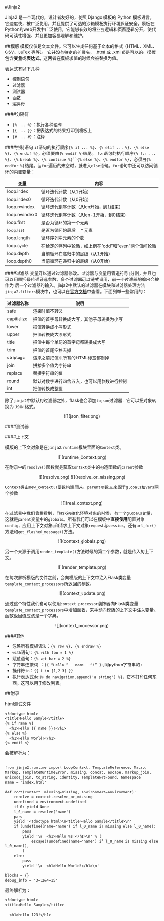#Jinja2

Jinja2 是一个现代的，设计者友好的，仿照 Django 模板的 Python 模板语言。 它速度快，被广泛使用，并且提供了可选的沙箱模板执行环境保证安全。模板在Python的web开发中广泛使用，它能够有效的将业务逻辑和页面逻辑分开，使代码可读性增强、并且更加容易理解和维护。

##模版
模板仅仅是文本文件。它可以生成任何基于文本的格式（HTML、XML、CSV、LaTex 等等）。 它并没有特定的扩展名， .html 或 .xml 都是可以的。模板包含**变量**或**表达式**，这两者在模板求值的时候会被替换为值。

表达式有以下几种
  * 控制语句
  * 过滤器
  * 测试器
  * 函数
  * 运算符

####分隔符
  * `{% ... %}`：执行各种语句
  * `{{ ... }}`：把表达式的结果打印到模板上
  * `{# ... #}`：注释

####控制语句
`if`语句的执行顺序`{% if ... %}`、`{% elif ... %}`、`{% else %}`、`{% endif %}`，必须要由`{% endif %}`结尾。
`for`语句的执行顺序`{% for ... %}`、`{% break %}`、`{% continue %}``{% else %}`、`{% endfor %}`，必须由`{% endfor %}`结尾。当`for`遍历的未空时，就进入`else`语句。`for`语句中还可以访问循环的内置变量：

变量|内容
-|-
loop.index|循环迭代计数（从1开始）
loop.index0|循环迭代计数（从0开始）
loop.revindex|循环迭代倒序计数（从len开始，到1结束）
loop.revindex0|循环迭代倒序计数（从len-1开始，到0结束）
loop.first|是否为循环的第一个元素
loop.last|是否为循环的最后一个元素
loop.length|循环序列中元素的个数
loop.cycle|	在给定的序列中轮循，如上例在”odd”和”even”两个值间轮循
loop.depth|当前循环在递归中的层级（从1开始）
loop.depth0|当前循环在递归中的层级（从0开始）


####过滤器
变量可以通过过滤器修改。过滤器与变量用管道符号`|`分割，并且也 可以用圆括号传递可选参数。多个过滤器可以链式调用，前一个过滤器的输出会被作为 后一个过滤器的输入。jinja2中默认的过滤器在模块和过滤器处理方法`jinja2.filters`模块中，也可以在[官方文档](http://docs.jinkan.org/docs/jinja2/templates.html#builtin-filters)中查看。下面列举一些常用的：

|过滤器名称|说明|
|-|-|
|safe|  渲染时值不转义 |
|capitialize|  把值的首字母转换成大写，其他子母转换为小写|
|lower|  把值转换成小写形式|
|upper|  把值转换成大写形式|
|title|把值中每个单词的首字母都转换成大写|
|trim|把值的首尾空格去掉|
|striptags|渲染之前把值中所有的HTML标签都删掉|
|join |拼接多个值为字符串|
|replace|替换字符串的值|
|round|默认对数字进行四舍五入，也可以用参数进行控制|
|int |把值转换成整型|


除了`jinja2`中默认的过滤器之外，flask也会添加`tojson`过滤器，它可以把对象转换为 `JSON` 格式。
<div align=center>
![](json_filter.png)
</div>

####测试器

####上下文

模版的上下文对象是在`jinja2.runtime`模块里面的`Context`类。
<div align=center>
![](runtime_Context.png)
</div>

在附录中的`resolve()`函数就是获取`Context`类中的构造函数的`parent`参数

<div align=center>
![](resolve.png)
![](resolve_or_missing.png)
</div>

`Context`类由`new_context()`函数构建而来，`parent`参数又来源于`globals`和`vars`两个参数
<div align=center>
![](real_context.png)
</div>

在过滤器中我们曾经看到，Flask初始化环境对象的时候，有一个`globals`变量，这就是`parent`变量中的`globals`。所有我们可以在模版中**直接使用**配置对象`config`、应用上下文对象`g`和请求上下文对象`request`与`session`。还有`url_for()`方法和`get_flashed_message()`方法。

<div align=center>
![](context_globals.png)
</div>

另一个来源于调用`render_template()`方法时候的第二个参数，就是传入的上下文。

<div align=center>
![](render_template.png)
</div>



在每次解析模版的文件之前，会向模版的上下文中注入Flask类变量`template_context_processors`所返回的参数。
<div align=center>
![](context_update.png)
</div>

通过这个特性我们也可以使用`context_processor`装饰器向Flask类变量`template_context_processors`中增加函数，来手动向模版的上下文中注入变量。函数返回值应该是一个字典。
<div align=center>
![](context_processor.png)
</div>

####其他
  * 忽略所有模板语法：`{% raw %}`、`{% endraw %}`
  * `with`语句：`{% with foo = 1 %}`
  * 赋值语句：`{% set bar = 2 %}`
  * 字符串连接词`~`：`{{ “Hello ” ~ name ~ “!” }}`,同python字符串的`+`
  * 操作符`in`：`{{ 1 in [1,2,3] }}`
  * 执行表达式`do`:`{% do navigation.append('a string') %}`，它不打印任何东西。这可以用于修改列表。


##附录

html测试文件
```
<!doctype html>
<title>Hello Sample</title>
{% if name %}
  <h1>Hello {{ name }}!</h1>
{% else %}
  <h1>Hello World!</h1>
{% endif %}
```

会被解析为：

```

from jinja2.runtime import LoopContext, TemplateReference, Macro, Markup, TemplateRuntimeError, missing, concat, escape, markup_join, unicode_join, to_string, identity, TemplateNotFound, Namespace
name = 'index.html'

def root(context, missing=missing, environment=environment):
    resolve = context.resolve_or_missing
    undefined = environment.undefined
    if 0: yield None
    l_0_name = resolve('name')
    pass
    yield '<!doctype html>\n<title>Hello Sample</title>\n'
    if (undefined(name='name') if l_0_name is missing else l_0_name):
        pass
        yield '\n  <h1>Hello %s!</h1>\n' % (
            escape((undefined(name='name') if l_0_name is missing else l_0_name)), 
        )
    else:
        pass
        yield '\n  <h1>Hello World!</h1>\n'

blocks = {}
debug_info = '3=12&4=15'

```

最终解析为：

```
<!doctype html>
<title>Hello Sample</title>

  <h1>Hello 123!</h1>
```
